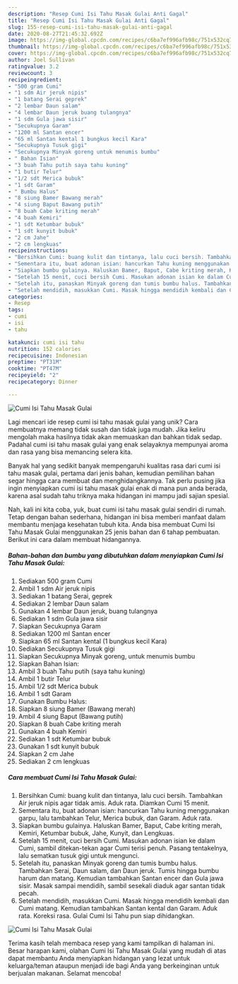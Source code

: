 ```yaml
---
description: "Resep Cumi Isi Tahu Masak Gulai Anti Gagal"
title: "Resep Cumi Isi Tahu Masak Gulai Anti Gagal"
slug: 155-resep-cumi-isi-tahu-masak-gulai-anti-gagal
date: 2020-08-27T21:45:32.692Z
image: https://img-global.cpcdn.com/recipes/c6ba7ef996afb98c/751x532cq70/cumi-isi-tahu-masak-gulai-foto-resep-utama.jpg
thumbnail: https://img-global.cpcdn.com/recipes/c6ba7ef996afb98c/751x532cq70/cumi-isi-tahu-masak-gulai-foto-resep-utama.jpg
cover: https://img-global.cpcdn.com/recipes/c6ba7ef996afb98c/751x532cq70/cumi-isi-tahu-masak-gulai-foto-resep-utama.jpg
author: Joel Sullivan
ratingvalue: 3.2
reviewcount: 3
recipeingredient:
- "500 gram Cumi"
- "1 sdm Air jeruk nipis"
- "1 batang Serai geprek"
- "2 lembar Daun salam"
- "4 lembar Daun jeruk buang tulangnya"
- "1 sdm Gula jawa sisir"
- "Secukupnya Garam"
- "1200 ml Santan encer"
- "65 ml Santan kental 1 bungkus kecil Kara"
- "Secukupnya Tusuk gigi"
- "Secukupnya Minyak goreng untuk menumis bumbu"
- " Bahan Isian"
- "3 buah Tahu putih saya tahu kuning"
- "1 butir Telur"
- "1/2 sdt Merica bubuk"
- "1 sdt Garam"
- " Bumbu Halus"
- "8 siung Bamer Bawang merah"
- "4 siung Baput Bawang putih"
- "8 buah Cabe kriting merah"
- "4 buah Kemiri"
- "1 sdt Ketumbar bubuk"
- "1 sdt kunyit bubuk"
- "2 cm Jahe"
- "2 cm lengkuas"
recipeinstructions:
- "Bersihkan Cumi: buang kulit dan tintanya, lalu cuci bersih. Tambahkan Air jeruk nipis agar tidak amis. Aduk rata. Diamkan Cumi 15 menit."
- "Sementara itu, buat adonan isian: hancurkan Tahu kuning menggunakan garpu, lalu tambahkan Telur, Merica bubuk, dan Garam. Aduk rata."
- "Siapkan bumbu gulainya. Haluskan Bamer, Baput, Cabe kriting merah, Kemiri, Ketumbar bubuk, Jahe, Kunyit, dan Lengkuas."
- "Setelah 15 menit, cuci bersih Cumi. Masukan adonan isian ke dalam Cumi, sambil ditekan-tekan agar Cumi terisi penuh. Pasang tentakelnya, lalu sematkan tusuk gigi untuk mengunci."
- "Setelah itu, panaskan Minyak goreng dan tumis bumbu halus. Tambahkan Serai, Daun salam, dan Daun jeruk. Tumis hingga bumbu harum dan matang. Kemudian tambahkan Santan encer dan Gula jawa sisir. Masak sampai mendidih, sambil sesekali diaduk agar santan tidak pecah."
- "Setelah mendidih, masukkan Cumi. Masak hingga mendidih kembali dan Cumi matang. Kemudian tambahkan Santan kental dan Garam. Aduk rata. Koreksi rasa. Gulai Cumi Isi Tahu pun siap dihidangkan."
categories:
- Resep
tags:
- cumi
- isi
- tahu

katakunci: cumi isi tahu 
nutrition: 152 calories
recipecuisine: Indonesian
preptime: "PT31M"
cooktime: "PT47M"
recipeyield: "2"
recipecategory: Dinner

---
```



![Cumi Isi Tahu Masak Gulai](https://img-global.cpcdn.com/recipes/c6ba7ef996afb98c/751x532cq70/cumi-isi-tahu-masak-gulai-foto-resep-utama.jpg)

Lagi mencari ide resep cumi isi tahu masak gulai yang unik? Cara membuatnya memang tidak susah dan tidak juga mudah. Jika keliru mengolah maka hasilnya tidak akan memuaskan dan bahkan tidak sedap. Padahal cumi isi tahu masak gulai yang enak selayaknya mempunyai aroma dan rasa yang bisa memancing selera kita.



Banyak hal yang sedikit banyak mempengaruhi kualitas rasa dari cumi isi tahu masak gulai, pertama dari jenis bahan, kemudian pemilihan bahan segar hingga cara membuat dan menghidangkannya. Tak perlu pusing jika ingin menyiapkan cumi isi tahu masak gulai enak di mana pun anda berada, karena asal sudah tahu triknya maka hidangan ini mampu jadi sajian spesial.


Nah, kali ini kita coba, yuk, buat cumi isi tahu masak gulai sendiri di rumah. Tetap dengan bahan sederhana, hidangan ini bisa memberi manfaat dalam membantu menjaga kesehatan tubuh kita. Anda bisa membuat Cumi Isi Tahu Masak Gulai menggunakan 25 jenis bahan dan 6 tahap pembuatan. Berikut ini cara dalam membuat hidangannya.

<!--inarticleads1-->

##### Bahan-bahan dan bumbu yang dibutuhkan dalam menyiapkan Cumi Isi Tahu Masak Gulai:

1. Sediakan 500 gram Cumi
1. Ambil 1 sdm Air jeruk nipis
1. Sediakan 1 batang Serai, geprek
1. Sediakan 2 lembar Daun salam
1. Gunakan 4 lembar Daun jeruk, buang tulangnya
1. Sediakan 1 sdm Gula jawa sisir
1. Siapkan Secukupnya Garam
1. Sediakan 1200 ml Santan encer
1. Siapkan 65 ml Santan kental (1 bungkus kecil Kara)
1. Sediakan Secukupnya Tusuk gigi
1. Siapkan Secukupnya Minyak goreng, untuk menumis bumbu
1. Siapkan  Bahan Isian:
1. Ambil 3 buah Tahu putih (saya tahu kuning)
1. Ambil 1 butir Telur
1. Ambil 1/2 sdt Merica bubuk
1. Ambil 1 sdt Garam
1. Gunakan  Bumbu Halus:
1. Siapkan 8 siung Bamer (Bawang merah)
1. Ambil 4 siung Baput (Bawang putih)
1. Siapkan 8 buah Cabe kriting merah
1. Gunakan 4 buah Kemiri
1. Sediakan 1 sdt Ketumbar bubuk
1. Gunakan 1 sdt kunyit bubuk
1. Siapkan 2 cm Jahe
1. Sediakan 2 cm lengkuas




<!--inarticleads2-->

##### Cara membuat Cumi Isi Tahu Masak Gulai:

1. Bersihkan Cumi: buang kulit dan tintanya, lalu cuci bersih. Tambahkan Air jeruk nipis agar tidak amis. Aduk rata. Diamkan Cumi 15 menit.
1. Sementara itu, buat adonan isian: hancurkan Tahu kuning menggunakan garpu, lalu tambahkan Telur, Merica bubuk, dan Garam. Aduk rata.
1. Siapkan bumbu gulainya. Haluskan Bamer, Baput, Cabe kriting merah, Kemiri, Ketumbar bubuk, Jahe, Kunyit, dan Lengkuas.
1. Setelah 15 menit, cuci bersih Cumi. Masukan adonan isian ke dalam Cumi, sambil ditekan-tekan agar Cumi terisi penuh. Pasang tentakelnya, lalu sematkan tusuk gigi untuk mengunci.
1. Setelah itu, panaskan Minyak goreng dan tumis bumbu halus. Tambahkan Serai, Daun salam, dan Daun jeruk. Tumis hingga bumbu harum dan matang. Kemudian tambahkan Santan encer dan Gula jawa sisir. Masak sampai mendidih, sambil sesekali diaduk agar santan tidak pecah.
1. Setelah mendidih, masukkan Cumi. Masak hingga mendidih kembali dan Cumi matang. Kemudian tambahkan Santan kental dan Garam. Aduk rata. Koreksi rasa. Gulai Cumi Isi Tahu pun siap dihidangkan.
<img src="//assets-global.cpcdn.com/assets/icons/button_play-2c75c40dde080a61004c1f40b05d8f140eaff45d7e9e6481dc71c63d2e7c4909.png" alt="Cumi Isi Tahu Masak Gulai">



Terima kasih telah membaca resep yang kami tampilkan di halaman ini. Besar harapan kami, olahan Cumi Isi Tahu Masak Gulai yang mudah di atas dapat membantu Anda menyiapkan hidangan yang lezat untuk keluarga/teman ataupun menjadi ide bagi Anda yang berkeinginan untuk berjualan makanan. Selamat mencoba!
